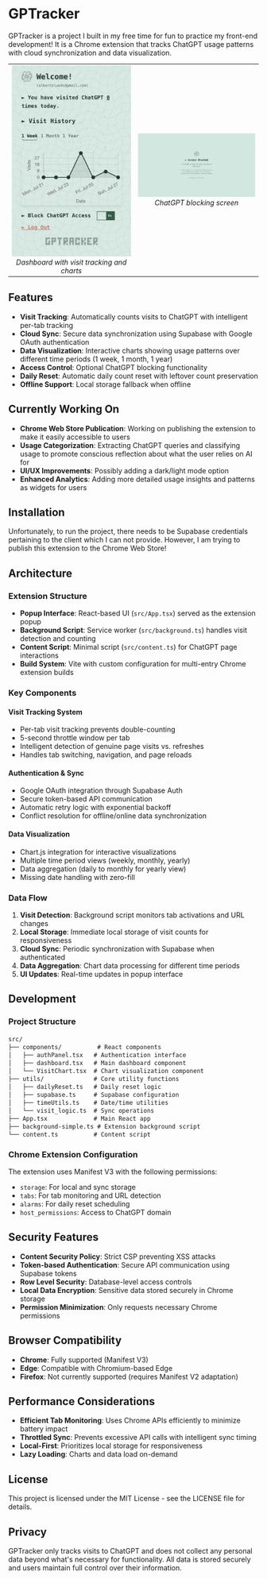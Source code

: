 # GPTracker

GPTracker is a project I built in my free time for fun to practice my front-end development! It is a Chrome extension that tracks ChatGPT usage patterns with cloud synchronization and data visualization.

<div align="center">
  <table>
    <tr>
      <td align="center">
        <img src="public/images/dashboard.png" alt="GPTracker Dashboard" width="300"/>
        <br/>
        <em>Dashboard with visit tracking and charts</em>
      </td>
      <td align="center">
        <img src="public/images/blockscreen.png" alt="GPTracker Block Screen" width="300"/>
        <br/>
        <em>ChatGPT blocking screen</em>
      </td>
    </tr>
  </table>
</div>

## Features

- **Visit Tracking**: Automatically counts visits to ChatGPT with intelligent per-tab tracking
- **Cloud Sync**: Secure data synchronization using Supabase with Google OAuth authentication
- **Data Visualization**: Interactive charts showing usage patterns over different time periods (1 week, 1 month, 1 year)
- **Access Control**: Optional ChatGPT blocking functionality
- **Daily Reset**: Automatic daily count reset with leftover count preservation
- **Offline Support**: Local storage fallback when offline

## Currently Working On

- **Chrome Web Store Publication**: Working on publishing the extension to make it easily accessible to users
- **Usage Categorization**: Extracting ChatGPT queries and classifying usage to promote conscious reflection about what the user relies on AI for
- **UI/UX Improvements**: Possibly adding a dark/light mode option
- **Enhanced Analytics**: Adding more detailed usage insights and patterns as widgets for users

## Installation

Unfortunately, to run the project, there needs to be Supabase credentials pertaining to the client which I can not provide. However, I am trying to publish this extension to the Chrome Web Store!

<!-- ### Prerequisites

- Node.js 18+ or Bun
- Chrome browser
- Supabase project (for cloud features)

### Development Setup

1. **Clone the repository**
   ```bash
   git clone <repository-url>
   cd GPTracker
   ```

2. **Install dependencies**
   ```bash
   bun install
   ```

3. **Environment Configuration**
   Create a `.env` file in the root directory:
   ```env
   VITE_SUPABASE_URL=your_supabase_project_url
   VITE_SUPABASE_ANON_KEY=your_supabase_anon_key
   ```

4. **Build the extension**
   ```bash
   bun run build
   ```

5. **Load in Chrome**
   - Open Chrome and navigate to `chrome://extensions/`
   - Enable "Developer mode"
   - Click "Load unpacked" and select the `dist` folder

### Production Build

```bash
bun run build
```

The built extension will be available in the `dist` folder, ready for distribution. -->

## Architecture

### Extension Structure

- **Popup Interface**: React-based UI (`src/App.tsx`) served as the extension popup
- **Background Script**: Service worker (`src/background.ts`) handles visit detection and counting
- **Content Script**: Minimal script (`src/content.ts`) for ChatGPT page interactions
- **Build System**: Vite with custom configuration for multi-entry Chrome extension builds

### Key Components

#### Visit Tracking System

- Per-tab visit tracking prevents double-counting
- 5-second throttle window per tab
- Intelligent detection of genuine page visits vs. refreshes
- Handles tab switching, navigation, and page reloads

#### Authentication & Sync

- Google OAuth integration through Supabase Auth
- Secure token-based API communication
- Automatic retry logic with exponential backoff
- Conflict resolution for offline/online data synchronization

#### Data Visualization

- Chart.js integration for interactive visualizations
- Multiple time period views (weekly, monthly, yearly)
- Data aggregation (daily to monthly for yearly view)
- Missing date handling with zero-fill

### Data Flow

1. **Visit Detection**: Background script monitors tab activations and URL changes
2. **Local Storage**: Immediate local storage of visit counts for responsiveness
3. **Cloud Sync**: Periodic synchronization with Supabase when authenticated
4. **Data Aggregation**: Chart data processing for different time periods
5. **UI Updates**: Real-time updates in popup interface

## Development

<!-- ### Available Scripts

```bash
# Development server with hot reload
bun run dev

# Production build
bun run build

# Code linting
bun run lint

# Preview built application
bun run preview
``` -->

### Project Structure

```
src/
├── components/          # React components
│   ├── authPanel.tsx   # Authentication interface
│   ├── dashboard.tsx   # Main dashboard component
│   └── VisitChart.tsx  # Chart visualization component
├── utils/              # Core utility functions
│   ├── dailyReset.ts   # Daily reset logic
│   ├── supabase.ts     # Supabase configuration
│   ├── timeUtils.ts    # Date/time utilities
│   └── visit_logic.ts  # Sync operations
├── App.tsx             # Main React app
├── background-simple.ts # Extension background script
└── content.ts          # Content script
```

### Chrome Extension Configuration

The extension uses Manifest V3 with the following permissions:

- `storage`: For local and sync storage
- `tabs`: For tab monitoring and URL detection
- `alarms`: For daily reset scheduling
- `host_permissions`: Access to ChatGPT domain

<!-- ## Supabase Integration

### Required Edge Functions

1. **update_visit_count**: Updates daily visit count with delta
2. **increment_last_visit_count**: Handles leftover counts from previous sessions
3. **read_curr_date_visit_count**: Fetches current day's visit count
4. **fetch_visit_history**: Retrieves historical visit data for charts -->

<!-- ### Database Schema

```sql
-- Users table for visit tracking
CREATE TABLE visits (
  id UUID DEFAULT gen_random_uuid() PRIMARY KEY,
  user_id UUID REFERENCES auth.users(id),
  date DATE NOT NULL,
  count INTEGER DEFAULT 0,
  created_at TIMESTAMP WITH TIME ZONE DEFAULT NOW(),
  updated_at TIMESTAMP WITH TIME ZONE DEFAULT NOW()
);

-- Indexes for performance
CREATE INDEX idx_visits_user_date ON visits(user_id, date);
CREATE UNIQUE INDEX idx_visits_user_date_unique ON visits(user_id, date);
```

### Authentication Setup

Enable Google OAuth in Supabase:
1. Configure Google OAuth provider in Supabase Auth settings
2. Set up redirect URLs for the Chrome extension
3. Configure RLS policies for the visits table -->

## Security Features

- **Content Security Policy**: Strict CSP preventing XSS attacks
- **Token-based Authentication**: Secure API communication using Supabase tokens
- **Row Level Security**: Database-level access controls
- **Local Data Encryption**: Sensitive data stored securely in Chrome storage
- **Permission Minimization**: Only requests necessary Chrome permissions

## Browser Compatibility

- **Chrome**: Fully supported (Manifest V3)
- **Edge**: Compatible with Chromium-based Edge
- **Firefox**: Not currently supported (requires Manifest V2 adaptation)

<!-- ## Troubleshooting

### Common Issues

1. **Sync Failures**
   - Check internet connection
   - Verify Supabase credentials
   - Check browser console for detailed error messages

2. **Visit Count Discrepancies**
   - Extension uses eventual consistency model
   - Local counts may temporarily differ from cloud
   - Sync occurs automatically when popup opens

3. **Build Issues**
   - Ensure Node.js 18+ or Bun is installed
   - Clear `node_modules` and reinstall dependencies
   - Check environment variables are properly set

### Debug Mode

Enable debug logging by opening the extension popup and checking the browser console for detailed sync and visit tracking information. -->

## Performance Considerations

- **Efficient Tab Monitoring**: Uses Chrome APIs efficiently to minimize battery impact
- **Throttled Sync**: Prevents excessive API calls with intelligent sync timing
- **Local-First**: Prioritizes local storage for responsiveness
- **Lazy Loading**: Charts and data load on-demand

<!-- ## Contributing

1. Fork the repository
2. Create a feature branch (`git checkout -b feature/amazing-feature`)
3. Commit your changes (`git commit -m 'Add amazing feature'`)
4. Push to the branch (`git push origin feature/amazing-feature`)
5. Open a Pull Request -->

## License

This project is licensed under the MIT License - see the LICENSE file for details.

## Privacy

GPTracker only tracks visits to ChatGPT and does not collect any personal data beyond what's necessary for functionality. All data is stored securely and users maintain full control over their information.
